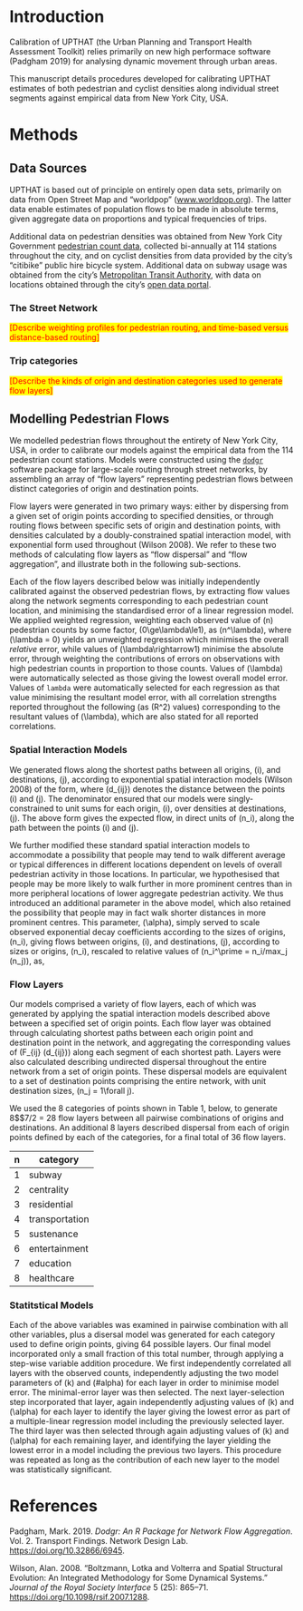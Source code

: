 <!-- README.md is generated from README.Rmd. Please edit that file -->

# Introduction

Calibration of UPTHAT (the Urban Planning and Transport Health
Assessment Toolkit) relies primarily on new high performace software
(Padgham 2019) for analysing dynamic movement through urban areas.

This manuscript details procedures developed for calibrating UPTHAT
estimates of both pedestrian and cyclist densities along individual
street segments against empirical data from New York City, USA.

# Methods

## Data Sources

UPTHAT is based out of principle on entirely open data sets, primarily
on data from Open Street Map and “worldpop” (www.worldpop.org). The
latter data enable estimates of population flows to be made in absolute
terms, given aggregate data on proportions and typical frequencies of
trips.

Additional data on pedestrian densities was obtained from New York City
Government [pedestrian count
data](https://www1.nyc.gov/html/dot/html/about/datafeeds.shtml#Pedestrians),
collected bi-annually at 114 stations throughout the city, and on
cyclist densities from data provided by the city’s “citibike” public
hire bicycle system. Additional data on subway usage was obtained from
the city’s [Metropolitan Transit
Authority](http://web.mta.info/nyct/facts/ridership/ridership_sub_annual.htm),
with data on locations obtained through the city’s [open data
portal](https://data.cityofnewyork.us/Transportation/Subway-Stations/arq3-7z49).

### The Street Network

<span style="background-color:yellow; color:red"> \[Describe weighting
profiles for pedestrian routing, and time-based versus distance-based
routing\] </span>

### Trip categories

<span style="background-color:yellow; color:red"> \[Describe the kinds
of origin and destination categories used to generate flow layers\]
</span>

## Modelling Pedestrian Flows

We modelled pedestrian flows throughout the entirety of New York City,
USA, in order to calibrate our models against the empirical data from
the 114 pedestrian count stations. Models were constructed using the
[`dodgr`](https://github.com/atfutures/dodgr) software package for
large-scale routing through street networks, by assembling an array of
“flow layers” representing pedestrian flows between distinct
categories of origin and destination points.

Flow layers were generated in two primary ways: either by dispersing
from a given set of origin points according to specified densities, or
through routing flows between specific sets of origin and destination
points, with densities calculated by a doubly-constrained spatial
interaction model, with exponential form used throughout (Wilson 2008).
We refer to these two methods of calculating flow layers as “flow
dispersal” and “flow aggregation”, and illustrate both in the following
sub-sections.

Each of the flow layers described below was initially independently
calibrated against the observed pedestrian flows, by extracting flow
values along the network segments corresponding to each pedestrian count
location, and minimising the standardised error of a linear regression
model. We applied weighted regression, weighting each observed value of
\(n\) pedestrian counts by some factor, \(0\ge\lambda\le1\), as
\(n^\lambda\), where \(\lambda = 0\) yields an unweighted regression
which minimises the overall *relative* error, while values of
\(\lambda\rightarrow1\) minimise the absolute error, through weighting
the contributions of errors on observations with high pedestrian counts
in proportion to those counts. Values of \(\lambda\) were automatically
selected as those giving the lowest overall model error. Values of
`lambda` were automatically selected for each regression as that value
minimising the resultant model error, with all correlation strengths
reported throughout the following (as \(R^2\) values) corresponding to
the resultant values of \(\lambda\), which are also stated for all
reported correlations.

### Spatial Interaction Models

We generated flows along the shortest paths between all origins, \(i\),
and destinations, \(j\), according to exponential spatial interaction
models (Wilson 2008) of the form,  where \(d_{ij}\) denotes the distance
between the points \(i\) and \(j\). The denominator ensured that our
models were singly-constrained to unit sums for each origin, \(i\), over
densities at destinations, \(j\). The above form gives the expected
flow, in direct units of \(n_i\), along the path between the points
\(i\) and \(j\).

We further modified these standard spatial interaction models to
accommodate a possibility that people may tend to walk different average
or typical differences in different locations dependent on levels of
overall pedestrian activity in those locations. In particular, we
hypothesised that people may be more likely to walk further in more
prominent centres than in more peripheral locations of lower aggregate
pedestrian activity. We thus introduced an additional parameter in the
above model, which also retained the possibility that people may in fact
walk shorter distances in more prominent centres. This parameter,
\(\alpha\), simply served to scale observed exponential decay
coefficients according to the sizes of origins, \(n_i\), giving flows
between origins, \(i\), and destinations, \(j\), according to sizes or
origins, \(n_i\), rescaled to relative values of
\(n_i^\prime = n_i/max_j (n_j)\), as, 

### Flow Layers

Our models comprised a variety of flow layers, each of which was
generated by applying the spatial interaction models described above
between a specified set of origin points. Each flow layer was obtained
through calculating shortest paths between each origin point and
destination point in the network, and aggregating the corresponding
values of \(F_{ij} (d_{ij})\) along each segment of each shortest path.
Layers were also calculated describing undirected dispersal throughout
the entire network from a set of origin points. These dispersal models
are equivalent to a set of destination points comprising the entire
network, with unit destination sizes, \(n_j = 1\forall j\).

We used the 8 categories of points shown in Table 1, below, to generate
8$$7/2 = 28 flow layers between all pairwise combinations of origins and
destinations. An additional 8 layers described dispersal from each of
origin points defined by each of the categories, for a final total of 36
flow layers.

| n | category       |
| - | -------------- |
| 1 | subway         |
| 2 | centrality     |
| 3 | residential    |
| 4 | transportation |
| 5 | sustenance     |
| 6 | entertainment  |
| 7 | education      |
| 8 | healthcare     |

### Statitstical Models

Each of the above variables was examined in pairwise combination with
all other variables, plus a disersal model was generated for each
category used to define origin points, giving 64 possible layers. Our
final model incorporated only a small fraction of this total number,
through applying a step-wise variable addition procedure. We first
independently correlated all layers with the observed counts,
independently adjusting the two model parameters of \(k\) and \(#alpha\)
for each layer in order to minimise model error. The minimal-error layer
was then selected. The next layer-selection step incorporated that
layer, again independently adjusting values of \(k\) and \(\alpha\) for
each layer to identify the layer giving the lowest error as part of a
multiple-linear regression model including the previously selected
layer. The third layer was then selected through again adjusting values
of \(k\) and \(\alpha\) for each remaining layer, and identifying the
layer yielding the lowest error in a model including the previous two
layers. This procedure was repeated as long as the contribution of each
new layer to the model was statistically significant.

# References

<div id="refs" class="references">

<div id="ref-padgham_dodgr:_2019">

Padgham, Mark. 2019. *Dodgr: An R Package for Network Flow Aggregation*.
Vol. 2. Transport Findings. Network Design Lab.
<https://doi.org/10.32866/6945>.

</div>

<div id="ref-wilson_boltzmann_2008">

Wilson, Alan. 2008. “Boltzmann, Lotka and Volterra and Spatial
Structural Evolution: An Integrated Methodology for Some Dynamical
Systems.” *Journal of the Royal Society Interface* 5 (25): 865–71.
<https://doi.org/10.1098/rsif.2007.1288>.

</div>

</div>
